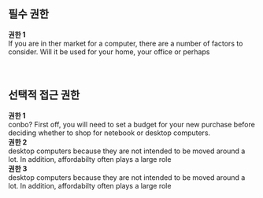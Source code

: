 ## 필수 권한<br>

**권한 1**<br>
If you are in ther market for a computer, there are a number of factors to consider. Will it be used for your home, your office or perhaps<br><br><br>

## 선택적 접근 권한<br>
**권한 1**<br>
conbo? First off, you will need to set a budget for your new purchase before deciding whether to shop for netebook or desktop computers.
<br>
**권한 2**<br>
desktop computers because they are not intended to be moved around a lot. In addition, affordabilty often plays a large role
<br>
**권한 3**<br>
desktop computers because they are not intended to be moved around a lot. In addition, affordabilty often plays a large role
